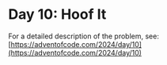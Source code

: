 # Day 10: Hoof It

For a detailed description of the problem, see:
[https://adventofcode.com/2024/day/10](https://adventofcode.com/2024/day/10)
